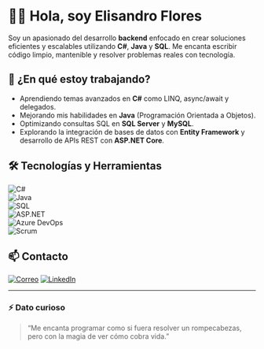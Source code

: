# 👨‍💻 Hola, soy Elisandro Flores

Soy un apasionado del desarrollo **backend** enfocado en crear soluciones eficientes y escalables utilizando **C#**, **Java** y **SQL**. Me encanta escribir código limpio, mantenible y resolver problemas reales con tecnología.

## 🚀 ¿En qué estoy trabajando?

- Aprendiendo temas avanzados en **C#** como LINQ, async/await y delegados.
- Mejorando mis habilidades en **Java** (Programación Orientada a Objetos).
- Optimizando consultas SQL en **SQL Server** y **MySQL**.
- Explorando la integración de bases de datos con **Entity Framework** y desarrollo de APIs REST con **ASP.NET Core**.

## 🛠️ Tecnologías y Herramientas

![C#](https://img.shields.io/badge/C%23-239120?style=for-the-badge&logo=c-sharp&logoColor=white)  
![Java](https://img.shields.io/badge/Java-ED8B00?style=for-the-badge&logo=java&logoColor=white)  
![SQL](https://img.shields.io/badge/SQL-4479A1?style=for-the-badge&logo=sqlite&logoColor=white)  
![ASP.NET](https://img.shields.io/badge/ASP.NET-512BD4?style=for-the-badge&logo=.net&logoColor=white)  
![Azure DevOps](https://img.shields.io/badge/Azure_DevOps-0078D7?style=for-the-badge&logo=azure-devops&logoColor=white)  
![Scrum](https://img.shields.io/badge/Scrum-6DB33F?style=for-the-badge&logo=jira&logoColor=white)

## 📫 Contacto

[![Correo](https://img.shields.io/badge/Outlook-EliasEFloresZ2006@outlook.com-0078D4?style=for-the-badge&logo=microsoft-outlook&logoColor=white)](mailto:EliasEFloresZ2006@outlook.com)
[![LinkedIn](https://img.shields.io/badge/LinkedIn-Visita%20mi%20perfil-0A66C2?style=for-the-badge&logo=linkedin&logoColor=white)](https://www.linkedin.com/in/elisandro-flores-zaña-06928835b)

---

### ⚡ Dato curioso

> “Me encanta programar como si fuera resolver un rompecabezas, pero con la magia de ver cómo cobra vida.”

<!---
ElisandroFlores123/ElisandroFlores123 is a ✨ special ✨ repository because its `README.md` (this file) appears on your GitHub profile.
You can click the Preview link to take a look at your changes.
--->
